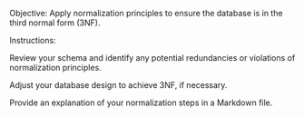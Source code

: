 Objective: Apply normalization principles to ensure the database is in the third normal form (3NF).

Instructions:

Review your schema and identify any potential redundancies or violations of normalization principles.

Adjust your database design to achieve 3NF, if necessary.

Provide an explanation of your normalization steps in a Markdown file.

